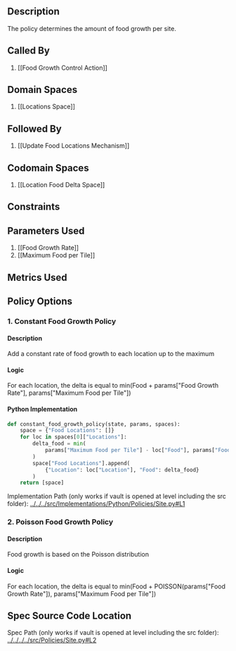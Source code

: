 ## Description

The policy determines the amount of food growth per site.
## Called By
1. [[Food Growth Control Action]]
## Domain Spaces
1. [[Locations Space]]
## Followed By
1. [[Update Food Locations Mechanism]]
## Codomain Spaces
1. [[Location Food Delta Space]]
## Constraints
## Parameters Used
1. [[Food Growth Rate]]
2. [[Maximum Food per Tile]]
## Metrics Used
## Policy Options
### 1. Constant Food Growth Policy
#### Description
Add a constant rate of food growth to each location up to the maximum
#### Logic
For each location, the delta is equal to min(Food + params["Food Growth Rate"], params["Maximum Food per Tile"])
#### Python Implementation
```python
def constant_food_growth_policy(state, params, spaces):
    space = {"Food Locations": []}
    for loc in spaces[0]["Locations"]:
        delta_food = min(
            params["Maximum Food per Tile"] - loc["Food"], params["Food Growth Rate"]
        )
        space["Food Locations"].append(
            {"Location": loc["Location"], "Food": delta_food}
        )
    return [space]
```
Implementation Path (only works if vault is opened at level including the src folder): [../../../src/Implementations/Python/Policies/Site.py#L1](../../../src/Implementations/Python/Policies/Site.py#L1)

### 2. Poisson Food Growth Policy
#### Description
Food growth is based on the Poisson distribution
#### Logic
For each location, the delta is equal to min(Food + POISSON(params["Food Growth Rate"]), params["Maximum Food per Tile"])

## Spec Source Code Location

Spec Path (only works if vault is opened at level including the src folder): [../../../../src/Policies/Site.py#L2](../../../../src/Policies/Site.py#L2)

